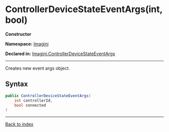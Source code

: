 # ControllerDeviceStateEventArgs(int, bool)

**Constructor**

**Namespace:** [Imagini](Imagini.md)

**Declared in:** [Imagini.ControllerDeviceStateEventArgs](Imagini.ControllerDeviceStateEventArgs.md)

------



Creates new event args object.


## Syntax

```csharp
public ControllerDeviceStateEventArgs(
	int controllerId,
	bool connected
)
```

------

[Back to index](index.md)